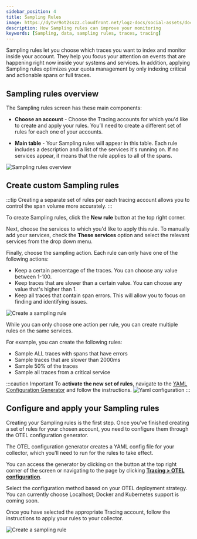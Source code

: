 ```yaml
---
sidebar_position: 4
title: Sampling Rules
image: https://dytvr9ot2sszz.cloudfront.net/logz-docs/social-assets/docs-social.jpg
description: How Sampling rules can improve your monitoring
keywords: [Sampling, data, sampling rules, traces, tracing]
---
```



Sampling rules let you choose which traces you want to index and monitor inside your account. They help you focus your attention on events that are happening right now inside your systems and services. In addition, applying Sampling rules optimizes your quota management by only indexing critical and actionable spans or full traces.



## Sampling rules overview

The Sampling rules screen has these main components:

* **Choose an account** - Choose the Tracing accounts for which you'd like to create and apply your rules. You’ll need to create a different set of rules for each one of your accounts.

* **Main table** - Your Sampling rules will appear in this table. Each rule includes a description and a list of the services it's running on. If no services appear, it means that the rule applies to all of the spans.


![Sampling rules overview](https://dytvr9ot2sszz.cloudfront.net/logz-docs/distributed-tracing/sampling-rules/sampling-rules.png)

## Create custom Sampling rules

:::tip
Creating a separate set of rules per each tracing account allows you to control the span volume more accurately.
:::

To create Sampling rules, click the **New rule** button at the top right corner.

Next, choose the services to which you'd like to apply this rule. To manually add your services, check the **These services** option and select the relevant services from the drop down menu.

Finally, choose the sampling action. Each rule can only have one of the following actions:

* Keep a certain percentage of the traces. You can choose any value between 1-100.
* Keep traces that are slower than a certain value. You can choose any value that's higher than 1.
* Keep all traces that contain span errors. This will allow you to focus on finding and identifying issues.

![Create a sampling rule](https://dytvr9ot2sszz.cloudfront.net/logz-docs/distributed-tracing/sampling-rules/create-a-rule.png)

While you can only choose one action per rule, you can create multiple rules on the same services.

For example, you can create the following rules:

* Sample ALL traces with spans that have errors
* Sample traces that are slower than 2000ms
* Sample 50% of the traces
* Sample all traces from a critical service

:::caution Important
To **activate the new set of rules**, navigate to the [YAML Configuration Generator](https://app.logz.io/#/dashboard/settings/tracing-yaml-configuration/) and follow the instructions.
![Yaml configuration](https://dytvr9ot2sszz.cloudfront.net/logz-docs/distributed-tracing/sampling-rules/click-on-yaml.png)
:::



## Configure and apply your Sampling rules

Creating your Sampling rules is the first step. Once you've finished creating a set of rules for your chosen account, you need to configure them through the OTEL configuration generator. 

The OTEL configuration generator creates a YAML config file for your collector, which you’ll need to run for the rules to take effect.

You can access the generator by clicking on the button at the top right corner of the screen or navigating to the page by clicking **[Tracing > OTEL configuration](https://app.logz.io/#/dashboard/settings/tracing-yaml-configuration/)**.

Select the configuration method based on your OTEL deployment strategy. You can currently choose Localhost; Docker and Kubernetes support is coming soon.

Once you have selected the appropriate Tracing account, follow the instructions to apply your rules to your collector.

![Create a sampling rule](https://dytvr9ot2sszz.cloudfront.net/logz-docs/distributed-tracing/sampling-rules/otel-configuration-screen.png)